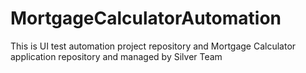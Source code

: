 # MortgageCalculatorAutomation
This is UI test automation project repository and Mortgage Calculator application repository and managed by  Silver Team
